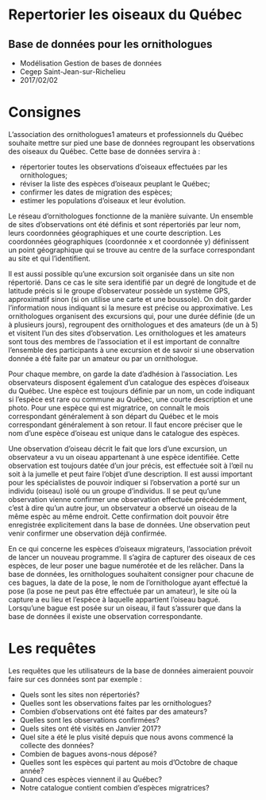 # Repertorier les oiseaux du Québec
## Base de données pour les ornithologues

- Modélisation Gestion de bases de données
- Cegep Saint-Jean-sur-Richelieu
- 2017/02/02

# Consignes
L’association des ornithologues1 amateurs et professionnels du Québec souhaite mettre sur pied une base de données regroupant les observations des oiseaux du Québec. Cette base de données servira à : 

- répertorier toutes les observations d’oiseaux effectuées par les ornithologues;
- réviser la liste des espèces d’oiseaux peuplant le Québec;
- confirmer les dates de migration des espèces;
- estimer les populations d’oiseaux et leur évolution. 

Le réseau d’ornithologues fonctionne de la manière suivante. Un ensemble de sites d’observations ont été définis et sont répertoriés par leur nom, leurs coordonnées géographiques et une courte description. Les coordonnées géographiques (coordonnée x et coordonnée y) définissent un point géographique qui se trouve au centre de la surface correspondant au site et qui l’identifient. 

Il est aussi possible qu’une excursion soit organisée dans un site non répertorié. Dans ce cas le site sera identifié par un degré de longitude et de latitude précis si le groupe d’observateur possède un système GPS, approximatif sinon (si on utilise une carte et une boussole). On doit garder l’information nous indiquant si la mesure est précise ou approximative. 
Les ornithologues organisent des excursions qui, pour une durée définie (de un à plusieurs jours), regroupent des ornithologues et des amateurs (de un à 5) et visitent l’un des sites d’observation. Les ornithologues et les amateurs sont tous des membres de l’association et il est important de connaître l’ensemble des participants à une excursion et de savoir si une observation donnée a été faite par un amateur ou par un ornithologue.  

Pour chaque membre, on garde la date d’adhésion à l’association. 
Les observateurs disposent également d’un catalogue des espèces d’oiseaux du Québec. Une espèce est toujours définie par un nom, un code indiquant si l’espèce est rare ou commune au Québec, une courte description et une photo.  Pour une espèce qui est migratrice, on connaît le mois correspondant généralement à son départ du Québec et le mois correspondant généralement à son retour. Il faut encore préciser que le nom d’une espèce d’oiseau est unique dans le catalogue des espèces. 

Une observation d’oiseau décrit le fait que lors d’une excursion, un observateur a vu un oiseau appartenant à une espèce identifiée. Cette observation est toujours datée d’un jour précis, est effectuée soit à l’œil nu soit à la jumelle et peut faire l’objet d’une description. Il est aussi important pour les spécialistes de pouvoir indiquer si l’observation a porté sur un individu (oiseau) isolé ou un groupe d’individus. Il se peut qu’une observation vienne confirmer une observation effectuée précédemment, c’est à dire qu’un autre jour, un observateur a observé un oiseau de la même espèc
au même endroit. Cette confirmation doit pouvoir être enregistrée explicitement dans la base de données. Une observation peut venir confirmer une observation déjà confirmée. 

En ce qui concerne les espèces d’oiseaux migrateurs, l’association prévoit de lancer un nouveau programme. Il s’agira de capturer des oiseaux de ces espèces, de leur poser une bague numérotée et de les relâcher. Dans la base de données, les ornithologues souhaitent consigner pour chacune de ces bagues, la date de la pose, le nom de l’ornithologue ayant effectué la pose (la pose ne peut pas être effectuée par un amateur), le site où la capture a eu lieu et l’espèce à laquelle appartient l’oiseau bagué. Lorsqu’une bague est posée sur un oiseau, il faut s’assurer que dans la base de données il existe une observation correspondante. 

# Les requêtes 
Les requêtes que les utilisateurs de la base de données aimeraient pouvoir faire sur ces données sont par exemple : 
- Quels sont les sites non répertoriés? 
- Quelles sont les observations faites par les ornithologues?
- Combien d’observations ont été faites par des amateurs?
- Quelles sont les observations confirmées?
- Quels sites ont été visités en Janvier 2017?
- Quel site a été le plus visité depuis que nous avons commencé la collecte des données?
- Combien de bagues avons-nous déposé?
- Quelles sont les espèces qui partent au mois d’Octobre de chaque année?
- Quand ces espèces viennent il au Québec?
- Notre catalogue contient combien d’espèces migratrices? 
